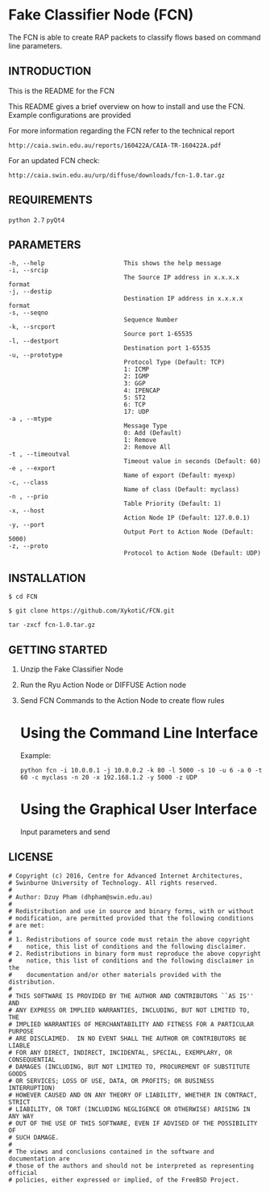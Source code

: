 Fake Classifier Node (FCN)
==========================
The FCN is able to create RAP packets to classify flows based on command line parameters.

INTRODUCTION
------------
This is the README for the FCN

This README gives a brief overview on how to install and use the FCN.
Example configurations are provided

For more information regarding the FCN refer to the technical report

    http://caia.swin.edu.au/reports/160422A/CAIA-TR-160422A.pdf
    
For an updated FCN check:

    http://caia.swin.edu.au/urp/diffuse/downloads/fcn-1.0.tar.gz

REQUIREMENTS
------------
`python 2.7`
`pyQt4`

PARAMETERS
----------
    -h, --help                      This shows the help message
    -i, --srcip
                                    The Source IP address in x.x.x.x format
    -j, --destip
                                    Destination IP address in x.x.x.x format
    -s, --seqno
                                    Sequence Number
    -k, --srcport
                                    Source port 1-65535
    -l, --destport 
                                    Destination port 1-65535
    -u, --prototype
                                    Protocol Type (Default: TCP)
                                    1: ICMP
                                    2: IGMP
                                    3: GGP
                                    4: IPENCAP
                                    5: ST2
                                    6: TCP
                                    17: UDP
    -a , --mtype                                
                                    Message Type
                                    0: Add (Default)
                                    1: Remove
                                    2: Remove All
    -t , --timeoutval
                                    Timeout value in seconds (Default: 60)
    -e , --export
                                    Name of export (Default: myexp)
    -c, --class
                                    Name of class (Default: myclass)
    -n , --prio
                                    Table Priority (Default: 1)
    -x, --host
                                    Action Node IP (Default: 127.0.0.1)
    -y, --port
                                    Output Port to Action Node (Default: 5000)
    -z, --proto
                                    Protocol to Action Node (Default: UDP)
                        
INSTALLATION
------------

`$ cd FCN`

`$ git clone https://github.com/XykotiC/FCN.git`

`tar -zxcf fcn-1.0.tar.gz`

GETTING STARTED
---------------
1. Unzip the Fake Classifier Node
2. Run the Ryu Action Node or DIFFUSE Action node
3. Send FCN Commands to the Action Node to create flow rules
    
    Using the Command Line Interface
    =================================
    Example:
    
    `python fcn -i 10.0.0.1 -j 10.0.0.2 -k 80 -l 5000 -s 10 -u 6 -a 0 -t 60 -c myclass -n 20 -x 192.168.1.2 -y 5000 -z UDP`
    
    Using the Graphical User Interface
    ==================================
    
    Input parameters and send
    

LICENSE
-------

    # Copyright (c) 2016, Centre for Advanced Internet Architectures,
    # Swinburne University of Technology. All rights reserved.
    #
    # Author: Dzuy Pham (dhpham@swin.edu.au)
    #
    # Redistribution and use in source and binary forms, with or without
    # modification, are permitted provided that the following conditions
    # are met:
    #
    # 1. Redistributions of source code must retain the above copyright
    #    notice, this list of conditions and the following disclaimer.
    # 2. Redistributions in binary form must reproduce the above copyright
    #    notice, this list of conditions and the following disclaimer in the
    #    documentation and/or other materials provided with the distribution.
    #
    # THIS SOFTWARE IS PROVIDED BY THE AUTHOR AND CONTRIBUTORS ``AS IS'' AND
    # ANY EXPRESS OR IMPLIED WARRANTIES, INCLUDING, BUT NOT LIMITED TO, THE
    # IMPLIED WARRANTIES OF MERCHANTABILITY AND FITNESS FOR A PARTICULAR PURPOSE
    # ARE DISCLAIMED.  IN NO EVENT SHALL THE AUTHOR OR CONTRIBUTORS BE LIABLE
    # FOR ANY DIRECT, INDIRECT, INCIDENTAL, SPECIAL, EXEMPLARY, OR CONSEQUENTIAL
    # DAMAGES (INCLUDING, BUT NOT LIMITED TO, PROCUREMENT OF SUBSTITUTE GOODS
    # OR SERVICES; LOSS OF USE, DATA, OR PROFITS; OR BUSINESS INTERRUPTION)
    # HOWEVER CAUSED AND ON ANY THEORY OF LIABILITY, WHETHER IN CONTRACT, STRICT
    # LIABILITY, OR TORT (INCLUDING NEGLIGENCE OR OTHERWISE) ARISING IN ANY WAY
    # OUT OF THE USE OF THIS SOFTWARE, EVEN IF ADVISED OF THE POSSIBILITY OF
    # SUCH DAMAGE.
    #
    # The views and conclusions contained in the software and documentation are
    # those of the authors and should not be interpreted as representing official
    # policies, either expressed or implied, of the FreeBSD Project.

